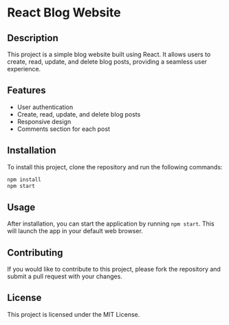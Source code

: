 # React Blog Website

## Description
This project is a simple blog website built using React. It allows users to create, read, update, and delete blog posts, providing a seamless user experience.

## Features
- User authentication
- Create, read, update, and delete blog posts
- Responsive design
- Comments section for each post

## Installation
To install this project, clone the repository and run the following commands:

```bash
npm install
npm start
```

## Usage
After installation, you can start the application by running `npm start`. This will launch the app in your default web browser.

## Contributing
If you would like to contribute to this project, please fork the repository and submit a pull request with your changes.

## License
This project is licensed under the MIT License.

